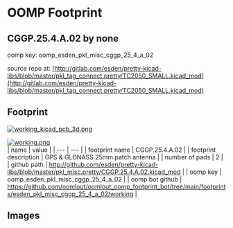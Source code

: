 # OOMP Footprint  
## CGGP.25.4.A.02  by none  
  
oomp key: oomp_esden_pkl_misc_cggp_25_4_a_02  
  
source repo at: [http://gitlab.com/esden/pretty-kicad-libs/blob/master/pkl_tag_connect.pretty/TC2050_SMALL.kicad_mod](http://gitlab.com/esden/pretty-kicad-libs/blob/master/pkl_tag_connect.pretty/TC2050_SMALL.kicad_mod)  
## Footprint  
  
[![working_kicad_pcb_3d.png](working_kicad_pcb_3d_600.png)](working_kicad_pcb_3d.png)  
  
[![working.png](working_600.png)](working.png)  
| name | value | 
| --- | --- | 
| footprint name | CGGP.25.4.A.02 | 
| footprint description | GPS & GLONASS 25mm patch antenna | 
| number of pads | 2 | 
| github path | http://github.com/esden/pretty-kicad-libs/blob/master/pkl_misc.pretty/CGGP.25.4.A.02.kicad_mod | 
| oomp key | oomp_esden_pkl_misc_cggp_25_4_a_02 | 
| oomp bot github | https://github.com/oomlout/oomlout_oomp_footprint_bot/tree/main/footprints/esden_pkl_misc_cggp_25_4_a_02/working | 
## Images  
